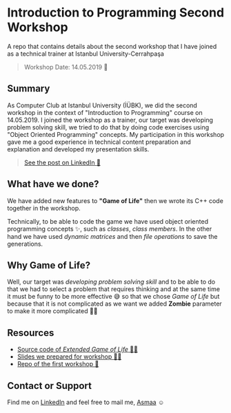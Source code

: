 
# Introduction to Programming Second Workshop
A repo that contains details about the second workshop that I have joined as a technical trainer at Istanbul University-Cerrahpaşa

> Workshop Date: 14.05.2019 📅

## Summary
As Computer Club at Istanbul University (İÜBK), we did the second workshop in the context of "Introduction to Programming" course on 14.05.2019. I joined the workshop as a trainer, our target was developing problem solving skill, we tried to do that by doing code exercises using "Object Oriented Programming" concepts.
My participation in this workshop gave me a good experience in technical content preparation and explanation and developed my presentation skills.

> [See the post on LinkedIn 🤗](https://www.linkedin.com/posts/asmaa-mirkhan_workshop-programming-university-activity-6535200059196346368-OzBG/) 

## What have we done?
We have added new features to **"Game of Life"** then we wrote its C++ code together in the workshop. 

Technically, to be able to code the game we have used object oriented programming concepts :sparkles:, such as _classes_, _class members_. In the other hand we have used _dynamic matrices_ and then _file operations_ to save the generations. 

## Why Game of Life?
Well, our target was _developing problem solving skill_ and to be able to do that we had to select a problem that requires thinking and at the same time it must be funny to be more effective 😅 so that we chose _Game of Life_ but because that it is not complicated as we want we added **Zombie** parameter to make it more complicated 🤪😵  

## Resources
* [Source code of _Extended Game of Life_ 👩‍💻](https://github.com/asmaamirkhan/Intro2ProgrammingSecondWorkshop/blob/master/main.cpp)
* [Slides we prepared for workshop 👩‍🏫](https://github.com/asmaamirkhan/Intro2ProgrammingSecondWorkshop/blob/master/Slides.pdf)
* [Repo of the first workshop 🚩](https://github.com/asmaamirkhan/ObjectOrientedProgrammingWorkshop)

## Contact or Support
Find me on [LinkedIn](https://www.linkedin.com/in/asmaa-mirkhan/) and feel free to mail me, [Asmaa](mailto:asmaamirkhan.am@gmail.com) :relaxed:
